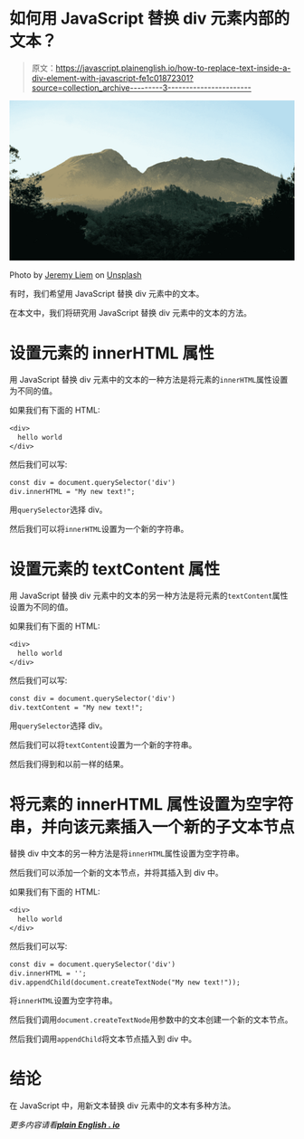 # 如何用 JavaScript 替换 div 元素内部的文本？

> 原文：<https://javascript.plainenglish.io/how-to-replace-text-inside-a-div-element-with-javascript-fe1c01872301?source=collection_archive---------3----------------------->

![](img/a6c1149f30d8c29a5dc6e045199ab3b2.png)

Photo by [Jeremy Liem](https://unsplash.com/@jeremyliem5?utm_source=medium&utm_medium=referral) on [Unsplash](https://unsplash.com?utm_source=medium&utm_medium=referral)

有时，我们希望用 JavaScript 替换 div 元素中的文本。

在本文中，我们将研究用 JavaScript 替换 div 元素中的文本的方法。

# 设置元素的 innerHTML 属性

用 JavaScript 替换 div 元素中的文本的一种方法是将元素的`innerHTML`属性设置为不同的值。

如果我们有下面的 HTML:

```
<div>
  hello world
</div>
```

然后我们可以写:

```
const div = document.querySelector('div')
div.innerHTML = "My new text!";
```

用`querySelector`选择 div。

然后我们可以将`innerHTML`设置为一个新的字符串。

# 设置元素的 textContent 属性

用 JavaScript 替换 div 元素中的文本的另一种方法是将元素的`textContent`属性设置为不同的值。

如果我们有下面的 HTML:

```
<div>
  hello world
</div>
```

然后我们可以写:

```
const div = document.querySelector('div')
div.textContent = "My new text!";
```

用`querySelector`选择 div。

然后我们可以将`textContent`设置为一个新的字符串。

然后我们得到和以前一样的结果。

# 将元素的 innerHTML 属性设置为空字符串，并向该元素插入一个新的子文本节点

替换 div 中文本的另一种方法是将`innerHTML`属性设置为空字符串。

然后我们可以添加一个新的文本节点，并将其插入到 div 中。

如果我们有下面的 HTML:

```
<div>
  hello world
</div>
```

然后我们可以写:

```
const div = document.querySelector('div')
div.innerHTML = '';
div.appendChild(document.createTextNode("My new text!"));
```

将`innerHTML`设置为空字符串。

然后我们调用`document.createTextNode`用参数中的文本创建一个新的文本节点。

然后我们调用`appendChild`将文本节点插入到 div 中。

# 结论

在 JavaScript 中，用新文本替换 div 元素中的文本有多种方法。

*更多内容请看*[***plain English . io***](http://plainenglish.io/)